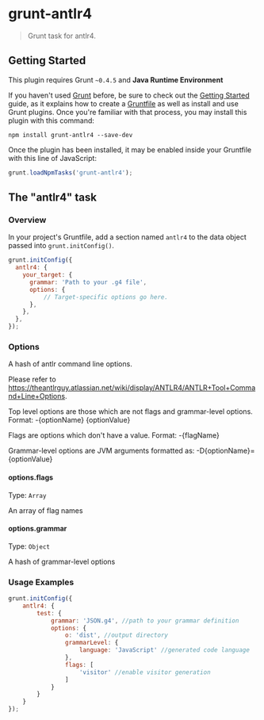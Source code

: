 # grunt-antlr4

> Grunt task for antlr4.

## Getting Started
This plugin requires Grunt `~0.4.5` and <b>Java Runtime Environment</b>

If you haven't used [Grunt](http://gruntjs.com/) before, be sure to check out the [Getting Started](http://gruntjs.com/getting-started) guide, as it explains how to create a [Gruntfile](http://gruntjs.com/sample-gruntfile) as well as install and use Grunt plugins. Once you're familiar with that process, you may install this plugin with this command:

```shell
npm install grunt-antlr4 --save-dev
```

Once the plugin has been installed, it may be enabled inside your Gruntfile with this line of JavaScript:

```js
grunt.loadNpmTasks('grunt-antlr4');
```

## The "antlr4" task

### Overview
In your project's Gruntfile, add a section named `antlr4` to the data object passed into `grunt.initConfig()`.

```js
grunt.initConfig({
  antlr4: {
    your_target: {
      grammar: 'Path to your .g4 file',
      options: {
          // Target-specific options go here.
      },
    },
  },
});
```

### Options

A hash of antlr command line options.

Please refer to https://theantlrguy.atlassian.net/wiki/display/ANTLR4/ANTLR+Tool+Command+Line+Options.

Top level options are those which are not flags and grammar-level options. 
Format: -{optionName} {optionValue}

Flags are options which don't have a value. 
Format: -{flagName}

Grammar-level options are JVM arguments formatted as:
-D{optionName}={optionValue}

#### options.flags
Type: `Array`

An array of flag names

#### options.grammar
Type: `Object`

A hash of grammar-level options

### Usage Examples
```js
grunt.initConfig({
    antlr4: {
        test: {
            grammar: 'JSON.g4', //path to your grammar definition
            options: {
                o: 'dist', //output directory
                grammarLevel: {
                    language: 'JavaScript' //generated code language
                },
                flags: [
                    'visitor' //enable visitor generation
                ]
            }
        }
    }
});
```
